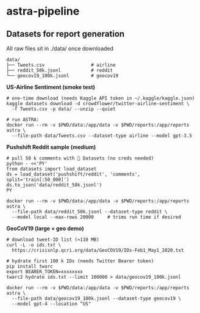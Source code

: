 # astra-pipeline

## Datasets for report generation

All raw files sit in ./data/ once downloaded
```
data/
├── Tweets.csv                 # airline
├── reddit_50k.jsonl           # reddit
└── geocov19_100k.jsonl        # geocov19
```

**US-Airline Sentiment (smoke test)**
```
# one-time download (needs Kaggle API token in ~/.kaggle/kaggle.json)
kaggle datasets download -d crowdflower/twitter-airline-sentiment \
  -f Tweets.csv -p data/ --unzip --quiet

# run ASTRA:
docker run --rm -v $PWD/data:/app/data -v $PWD/reports:/app/reports astra \
  --file-path data/Tweets.csv --dataset-type airline --model gpt-3.5
```

**Pushshift Reddit sample (medium)**
```
# pull 50 k comments with 🤗 Datasets (no creds needed)
python - <<'PY'
from datasets import load_dataset
ds = load_dataset('pushshift/reddit', 'comments', split='train[:50_000]')
ds.to_json('data/reddit_50k.jsonl')
PY

docker run --rm -v $PWD/data:/app/data -v $PWD/reports:/app/reports astra \
  --file-path data/reddit_50k.jsonl --dataset-type reddit \
  --model local --max-rows 20000     # trims run time if desired
```

**GeoCoV19 (large + geo demo)**
```
# download tweet-ID list (≈110 MB)
curl -L -o ids.txt \
  https://crisisnlp.qcri.org/data/GeoCOV19/IDs-Feb1_May1_2020.txt

# hydrate first 100 k IDs (needs Twitter Bearer token)
pip install twarc
export BEARER_TOKEN=xxxxxxxx
twarc2 hydrate ids.txt --limit 100000 > data/geocov19_100k.jsonl

docker run --rm -v $PWD/data:/app/data -v $PWD/reports:/app/reports astra \
  --file-path data/geocov19_100k.jsonl --dataset-type geocov19 \
  --model gpt-4 --location "US"
```